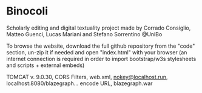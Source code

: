 # Binocoli
Scholarly editing and digital textuality project made by Corrado Consiglio, Matteo Guenci, Lucas Mariani and Stefano Sorrentino @UniBo

To browse the website, download the full github repository from the "code" section, un-zip it if needed and open "index.html" with your browser (an internet connection is required in order to import bootstrap/w3s stylesheets and scripts + external embeds)

TOMCAT v. 9.0.30, CORS Filters, web.xml, nokey@localhost.run, localhost:8080/blazegraph... encode URL, blazegraph.war
